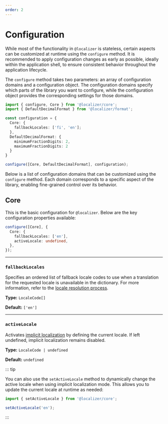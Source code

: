 ```yaml
---
order: 2
---
```


# Configuration <Badge type="info" text="@localizer/core" />

While most of the functionality in `@localizer` is stateless, certain aspects can be customized at runtime using the `configure` method. It is recommended to apply configuration changes as early as possible, ideally within the application shell, to ensure consistent behavior throughout the application lifecycle.

The `configure` method takes two parameters: an array of configuration domains and a configuration object. The configuration domains specify which parts of the library you want to configure, while the configuration object provides the corresponding settings for those domains.

```typescript
import { configure, Core } from '@localizer/core';
import { DefaultDecimalFormat } from '@localizer/format';

const configuration = {
  Core: {
    fallbackLocales: ['fi', 'en'];
  },
  DefaultDecimalFormat: {
    minimumFractionDigits: 2,
    maximumFractionDigits: 2
  }
}

configure([Core, DefaultDecimalFormat], configuration);
```

Below is a list of configuration domains that can be customized using the `configure` method.
Each domain corresponds to a specific aspect of the library, enabling fine-grained control over its behavior.

## Core <Badge type="info" text="@localizer/core" />

This is the basic configuration for `@localizer`. Below are the key configuration properties available:

```typescript
configure([Core], {
  Core: {
    fallbackLocales: ['en'],
    activeLocale: undefined,
  },
});
```

---

### `fallbackLocales`

Specifies an ordered list of fallback locale codes to use when a translation for the requested locale is unavailable in the dictionary. For more information, refer to the [locale resolution process](./localizer.md#locale-resolution).

**Type:** `LocaleCode[]`

**Default:** `['en']`

---

### `activeLocale` <Badge type="warning" text="experimental" />

Activates [implicit localization](./localizer.md#implicit-localization) by defining the current locale. If left undefined, implicit localization remains disabled.

**Type:** `LocaleCode | undefined`

**Default:** `undefined`

::: tip

You can also use the `setActiveLocale` method to dynamically change the active locale when using implicit localization mode. This allows you to update the current locale at runtime as needed:

```typescript
import { setActiveLocale } from '@localizer/core';

setActiveLocale('en');
```

:::
